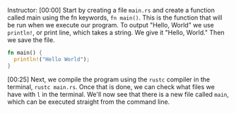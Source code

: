 Instructor: [00:00] Start by creating a file `main.rs` and create a function called main using the fn keywords, `fn main()`. This is the function that will be run when we execute our program. To output "Hello, World" we use `println!`, or print line, which takes a string. We give it "Hello, World." Then we save the file.

```rs
fn main() {
  println!("Hello World");
}
```

[00:25] Next, we compile the program using the `rustc` compiler in the terminal, `rustc main.rs`. Once that is done, we can check what files we have with `l` in the terminal. We'll now see that there is a new file called `main`, which can be executed straight from the command line.
